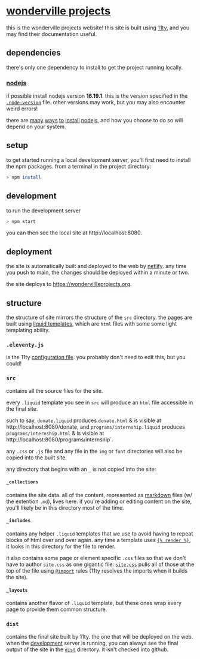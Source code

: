 # [wonderville projects](https://wondervilleprojects.org)

this is the wonderville projects website! this site is built using [11ty](https://www.11ty.dev/), and you may find their documentation useful.

## dependencies

there's only one dependency to install to get the project running locally.

### [nodejs](https://nodejs.org/)

if possible install nodejs version **16.19.1**. this is the version specified in the [`.node-version`](./.node-version) file. other versions may work, but you may also encounter weird errors!

there are [many](https://github.com/asdf-vm/asdf-nodejs) [ways](https://github.com/nvm-sh/nvm) [to](https://formulae.brew.sh/formula/node@16) [install](https://community.chocolatey.org/packages/nodejs-lts) [nodejs](https://nodejs.org/download/release/v16.20.2/), and how you choose to do so will depend on your system.

## setup

to get started running a local development server, you'll first need to install the npm packages. from a terminal in the project directory:

```sh
> npm install
```

## development

to run the development server

```sh
> npm start
```

you can then see the local site at http://localhost:8080.

## deployment

the site is automatically built and deployed to the web by [netlify](https://netlify.com). any time you push to main, the changes should be deployed within a minute or two.

the site deploys to https://wondervillleprojects.org.

## structure

the structure of site mirrors the structure of the `src` directory. the pages are built using [liquid templates](https://liquidjs.com/), which are `html` files with some some light templating ability.

### `.eleventy.js`

is the 11ty [configuration file](https://www.11ty.dev/docs/config/). you probably don't need to edit this, but you could!

### `src`

contains all the source files for the site.

every `.liquid` template you see in `src` will produce an `html` file accessible in the final site.

such to say, `donate.liquid` produces `donate.html` & is visible at http://localhost:8080/donate, and `programs/internship.liquid` produces `programs/internship.html` & is visible at http://localhost:8080/programs/internship`.

any `.css` or `.js` file and any file in the `img` or `font` directories will also be copied into the built site.

any directory that begins with an `_` is not copied into the site:

#### `_collections`

contains the site data. all of the content, represented as [markdown](https://www.markdownguide.org/) files (w/ the extention `.md`), lives here. if you're adding or editing content on the site, you'll likely be in this directory most of the time.

#### `_includes`

contains any helper `.liquid` templates that we use to avoid having to repeat blocks of html over and over again. any time a template uses [`{% render %}`](https://liquidjs.com/tags/render.html), it looks in this directory for the file to render.

it also contains some page or element specific `.css` files so that we don't have to author `site.css` as one gigantic file. [`site.css`](src/site.css) pulls all of those at the top of the file using [`@import`](https://developer.mozilla.org/en-US/docs/Web/CSS/@import) rules (11ty resolves the imports when it builds the site).

#### `_layouts`

contains another flavor of `.liquid` template, but these ones wrap every page to provide them common structure.

### `dist`

contains the final site built by 11ty. the one that will be deployed on the web. when the [development](#development) server is running, you can always see the final output of the site in the [`dist`](#dist) directory. it isn't checked into github.